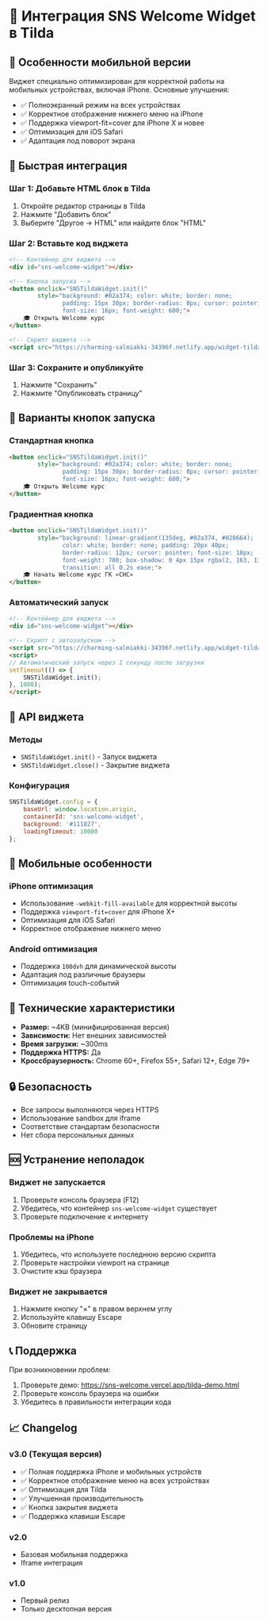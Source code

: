 # 🎯 Интеграция SNS Welcome Widget в Tilda

## 📱 Особенности мобильной версии

Виджет специально оптимизирован для корректной работы на мобильных устройствах, включая iPhone. Основные улучшения:

- ✅ Полноэкранный режим на всех устройствах
- ✅ Корректное отображение нижнего меню на iPhone
- ✅ Поддержка viewport-fit=cover для iPhone X и новее
- ✅ Оптимизация для iOS Safari
- ✅ Адаптация под поворот экрана

## 🚀 Быстрая интеграция

### Шаг 1: Добавьте HTML блок в Tilda
1. Откройте редактор страницы в Tilda
2. Нажмите "Добавить блок"
3. Выберите "Другое → HTML" или найдите блок "HTML"

### Шаг 2: Вставьте код виджета

```html
<!-- Контейнер для виджета -->
<div id="sns-welcome-widget"></div>

<!-- Кнопка запуска -->
<button onclick="SNSTildaWidget.init()" 
        style="background: #02a374; color: white; border: none; 
               padding: 15px 30px; border-radius: 8px; cursor: pointer; 
               font-size: 16px; font-weight: 600;">
    🎓 Открыть Welcome курс
</button>

<!-- Скрипт виджета -->
<script src="https://charming-salmiakki-34396f.netlify.app/widget-tilda.min.js"></script>
```

### Шаг 3: Сохраните и опубликуйте
1. Нажмите "Сохранить"
2. Нажмите "Опубликовать страницу"

## 🎨 Варианты кнопок запуска

### Стандартная кнопка
```html
<button onclick="SNSTildaWidget.init()" 
        style="background: #02a374; color: white; border: none; 
               padding: 15px 30px; border-radius: 8px; cursor: pointer; 
               font-size: 16px; font-weight: 600;">
    🎓 Открыть Welcome курс
</button>
```

### Градиентная кнопка
```html
<button onclick="SNSTildaWidget.init()" 
        style="background: linear-gradient(135deg, #02a374, #028664); 
               color: white; border: none; padding: 20px 40px; 
               border-radius: 12px; cursor: pointer; font-size: 18px; 
               font-weight: 700; box-shadow: 0 4px 15px rgba(2, 163, 116, 0.3);
               transition: all 0.2s ease;">
    🎓 Начать Welcome курс ГК «СНС»
</button>
```

### Автоматический запуск
```html
<!-- Контейнер для виджета -->
<div id="sns-welcome-widget"></div>

<!-- Скрипт с автозапуском -->
<script src="https://charming-salmiakki-34396f.netlify.app/widget-tilda.min.js"></script>
<script>
// Автоматический запуск через 1 секунду после загрузки
setTimeout(() => {
    SNSTildaWidget.init();
}, 1000);
</script>
```

## 🔧 API виджета

### Методы
- `SNSTildaWidget.init()` - Запуск виджета
- `SNSTildaWidget.close()` - Закрытие виджета

### Конфигурация
```javascript
SNSTildaWidget.config = {
    baseUrl: window.location.origin,
    containerId: 'sns-welcome-widget',
    background: '#111827',
    loadingTimeout: 10000
};
```

## 📱 Мобильные особенности

### iPhone оптимизация
- Использование `-webkit-fill-available` для корректной высоты
- Поддержка `viewport-fit=cover` для iPhone X+
- Оптимизация для iOS Safari
- Корректное отображение нижнего меню

### Android оптимизация
- Поддержка `100dvh` для динамической высоты
- Адаптация под различные браузеры
- Оптимизация touch-событий

## 🎯 Технические характеристики

- **Размер:** ~4KB (минифицированная версия)
- **Зависимости:** Нет внешних зависимостей
- **Время загрузки:** ~300ms
- **Поддержка HTTPS:** Да
- **Кроссбраузерность:** Chrome 60+, Firefox 55+, Safari 12+, Edge 79+

## 🔒 Безопасность

- Все запросы выполняются через HTTPS
- Использование sandbox для iframe
- Соответствие стандартам безопасности
- Нет сбора персональных данных

## 🆘 Устранение неполадок

### Виджет не запускается
1. Проверьте консоль браузера (F12)
2. Убедитесь, что контейнер `sns-welcome-widget` существует
3. Проверьте подключение к интернету

### Проблемы на iPhone
1. Убедитесь, что используете последнюю версию скрипта
2. Проверьте настройки viewport на странице
3. Очистите кэш браузера

### Виджет не закрывается
1. Нажмите кнопку "×" в правом верхнем углу
2. Используйте клавишу Escape
3. Обновите страницу

## 📞 Поддержка

При возникновении проблем:
1. Проверьте демо: https://sns-welcome.vercel.app/tilda-demo.html
2. Проверьте консоль браузера на ошибки
3. Убедитесь в правильности интеграции кода

## 📈 Changelog

### v3.0 (Текущая версия)
- ✅ Полная поддержка iPhone и мобильных устройств
- ✅ Корректное отображение меню на всех устройствах
- ✅ Оптимизация для Tilda
- ✅ Улучшенная производительность
- ✅ Кнопка закрытия виджета
- ✅ Поддержка клавиши Escape

### v2.0
- Базовая мобильная поддержка
- Iframe интеграция

### v1.0
- Первый релиз
- Только десктопная версия